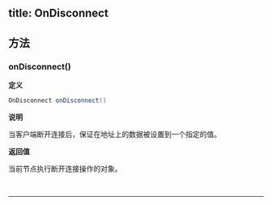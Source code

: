 title:  OnDisconnect
---

## 方法

### onDisconnect()

**定义**

```java
OnDisconnect onDisconnect()
```

**说明**

当客户端断开连接后，保证在地址上的数据被设置到一个指定的值。

**返回值**

当前节点执行断开连接操作的对象。

</br>

---